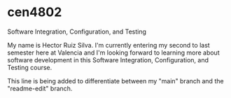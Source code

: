 # cen4802
Software Integration, Configuration, and Testing

My name is Hector Ruiz Silva. I'm currently entering my second to last semester here at Valencia and I'm looking forward to learning more about software development in this Software Integration, Configuration, and Testing course. 

This line is being added to differentiate between my "main" branch and the "readme-edit" branch. 
